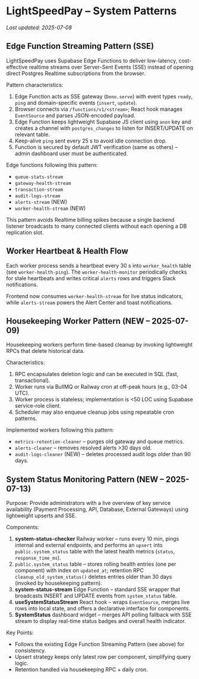 # LightSpeedPay – System Patterns

_Last updated: 2025-07-08_

## Edge Function Streaming Pattern (SSE)

LightSpeedPay uses Supabase Edge Functions to deliver low-latency, cost-effective realtime streams over Server-Sent Events (SSE) instead of opening direct Postgres Realtime subscriptions from the browser.

Pattern characteristics:
1. Edge Function acts as SSE gateway (`Deno.serve`) with event types `ready`, `ping` and domain-specific events (`insert`, `update`).
2. Browser connects via `/functions/v1/<stream>`; React hook manages `EventSource` and parses JSON-encoded payload.
3. Edge Function keeps lightweight Supabase JS client using `anon` key and creates a channel with `postgres_changes` to listen for INSERT/UPDATE on relevant table.
4. Keep-alive `ping` sent every 25 s to avoid idle connection drop.
5. Function is secured by default JWT verification (same as others) – admin dashboard user must be authenticated.

Edge functions following this pattern:
- `queue-stats-stream`
- `gateway-health-stream`
- `transaction-stream`
- `audit-logs-stream`
- `alerts-stream` (NEW)
- `worker-health-stream` (NEW)

This pattern avoids Realtime billing spikes because a single backend listener broadcasts to many connected clients without each opening a DB replication slot.

## Worker Heartbeat & Health Flow

Each worker process sends a heartbeat every 30 s into `worker_health` table (see `worker-health-ping`). The `worker-health-monitor` periodically checks for stale heartbeats and writes critical `alerts` rows and triggers Slack notifications.

Frontend now consumes `worker-health-stream` for live status indicators, while `alerts-stream` powers the Alert Center and toast notifications.

## Housekeeping Worker Pattern (NEW – 2025-07-09)
Housekeeping workers perform time-based cleanup by invoking lightweight RPCs that delete historical data.

Characteristics:
1. RPC encapsulates deletion logic and can be executed in SQL (fast, transactional).
2. Worker runs via BullMQ or Railway cron at off-peak hours (e.g., 03-04 UTC).
3. Worker process is stateless; implementation is <50 LOC using Supabase service-role client.
4. Scheduler may also enqueue cleanup jobs using repeatable cron patterns.

Implemented workers following this pattern:
- `metrics-retention-cleaner` – purges old gateway and queue metrics.
- `alerts-cleaner` – removes resolved alerts >30 days old.
- `audit-logs-cleaner` (NEW) – deletes processed audit logs older than 90 days.

## System Status Monitoring Pattern (NEW – 2025-07-13)

Purpose: Provide administrators with a live overview of key service availability (Payment Processing, API, Database, External Gateways) using lightweight upserts and SSE.

Components:
1. **system-status-checker** Railway worker – runs every 10 min, pings internal and external endpoints, and performs an `upsert` into `public.system_status` table with the latest health metrics (`status`, `response_time_ms`).
2. `public.system_status` table – stores rolling health entries (one per component) with index on `updated_at`; retention RPC `cleanup_old_system_status()` deletes entries older than 30 days (invoked by housekeeping pattern).
3. **system-status-stream** Edge Function – standard SSE wrapper that broadcasts INSERT and UPDATE events from `system_status` table.
4. **useSystemStatusStream** React hook – wraps `EventSource`, merges live rows into local state, and offers a declarative interface for components.
5. **SystemStatus** dashboard widget – merges API polling fallback with SSE stream to display real-time status badges and overall health indicator.

Key Points:
- Follows the existing Edge Function Streaming Pattern (see above) for consistency.
- Upsert strategy keeps only latest row per component, simplifying query logic.
- Retention handled via housekeeping RPC + daily cron. 